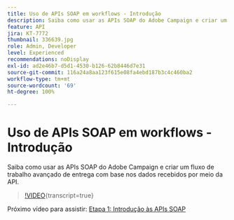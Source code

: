 ```yaml
---
title: Uso de APIs SOAP em workflows - Introdução
description: Saiba como usar as APIs SOAP do Adobe Campaign e criar um fluxo de trabalho avançado de entrega com base nos dados recebidos por meio da API.
feature: API
jira: KT-7772
thumbnail: 336639.jpg
role: Admin, Developer
level: Experienced
recommendations: noDisplay
exl-id: ad2e46b7-d5d1-4530-b126-62b8446d7e31
source-git-commit: 116a24a8aa123f615e08fa4ebd187b3c4c460ba2
workflow-type: tm+mt
source-wordcount: '69'
ht-degree: 100%

---
```


# Uso de APIs SOAP em workflows - Introdução

Saiba como usar as APIs SOAP do Adobe Campaign e criar um fluxo de trabalho avançado de entrega com base nos dados recebidos por meio da API.

>[!VIDEO](https://video.tv.adobe.com/v/3438340?quality=12&learn=on&captions=por_br){transcript=true}

Próximo vídeo para assistir: [Etapa 1: Introdução às APIs SOAP](/help/tutorial-use-soap-apis/get-started-with-soap-apis.md)
